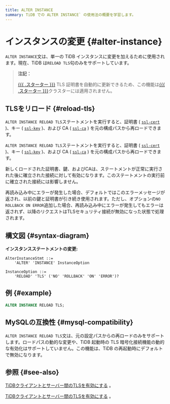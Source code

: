 ```yaml
---
title: ALTER INSTANCE
summary: TiDB での ALTER INSTANCE` の使用法の概要を学習します。
---
```


# インスタンスの変更 {#alter-instance}

`ALTER INSTANCE`文は、単一の TiDB インスタンスに変更を加えるために使用されます。現在、TiDB は`RELOAD TLS`句のみをサポートしています。

> **注記：**
>
> [{{{ .スターター }}}](https://docs.pingcap.com/tidbcloud/select-cluster-tier#tidb-cloud-serverless) TLS 証明書を自動的に更新できるため、この機能は[{{{ .スターター }}}](https://docs.pingcap.com/tidbcloud/select-cluster-tier#tidb-cloud-serverless)クラスターには適用されません。

## TLSをリロード {#reload-tls}

<CustomContent platform="tidb">

`ALTER INSTANCE RELOAD TLS`ステートメントを実行すると、証明書 ( [`ssl-cert`](/tidb-configuration-file.md#ssl-cert) )、キー ( [`ssl-key`](/tidb-configuration-file.md#ssl-key) )、および CA ( [`ssl-ca`](/tidb-configuration-file.md#ssl-ca) ) を元の構成パスから再ロードできます。

</CustomContent>

<CustomContent platform="tidb-cloud">

`ALTER INSTANCE RELOAD TLS`ステートメントを実行すると、証明書 ( [`ssl-cert`](https://docs.pingcap.com/tidb/stable/tidb-configuration-file#ssl-cert) )、キー ( [`ssl-key`](https://docs.pingcap.com/tidb/stable/tidb-configuration-file#ssl-key) )、および CA ( [`ssl-ca`](https://docs.pingcap.com/tidb/stable/tidb-configuration-file#ssl-ca) ) を元の構成パスから再ロードできます。

</CustomContent>

新しくロードされた証明書、鍵、およびCAは、ステートメントが正常に実行された後に確立された接続に対して有効になります。このステートメントの実行前に確立された接続には影響しません。

再読み込み中にエラーが発生した場合、デフォルトではこのエラーメッセージが返され、以前の鍵と証明書が引き続き使用されます。ただし、オプションの`NO ROLLBACK ON ERROR`追加した場合、再読み込み中にエラーが発生してもエラーは返されず、以降のリクエストはTLSセキュリティ接続が無効になった状態で処理されます。

## 構文図 {#syntax-diagram}

**インスタンスステートメントの変更:**

```ebnf+diagram
AlterInstanceStmt ::=
    'ALTER' 'INSTANCE' InstanceOption

InstanceOption ::=
    'RELOAD' 'TLS' ('NO' 'ROLLBACK' 'ON' 'ERROR')?
```

## 例 {#example}

```sql
ALTER INSTANCE RELOAD TLS;
```

## MySQLの互換性 {#mysql-compatibility}

`ALTER INSTANCE RELOAD TLS`文は、元の設定パスからの再ロードのみをサポートします。ロードパスの動的な変更や、TiDB 起動時の TLS 暗号化接続機能の動的な有効化はサポートしていません。この機能は、TiDB の再起動時にデフォルトで無効になります。

## 参照 {#see-also}

<CustomContent platform="tidb">

[TiDBクライアントとサーバー間のTLSを有効にする](/enable-tls-between-clients-and-servers.md) 。

</CustomContent>

<CustomContent platform="tidb-cloud">

[TiDBクライアントとサーバー間のTLSを有効にする](https://docs.pingcap.com/tidb/stable/enable-tls-between-clients-and-servers) 。

</CustomContent>
